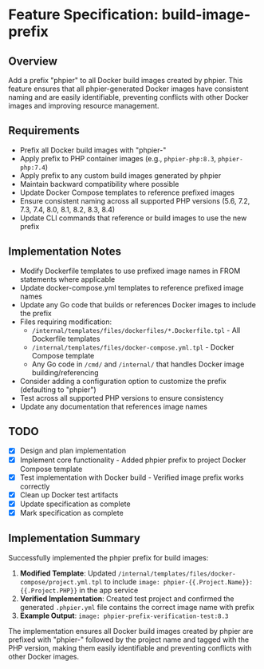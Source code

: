 # Feature Specification: build-image-prefix

## Overview
Add a prefix "phpier" to all Docker build images created by phpier. This feature ensures that all phpier-generated Docker images have consistent naming and are easily identifiable, preventing conflicts with other Docker images and improving resource management.

## Requirements
- Prefix all Docker build images with "phpier-" 
- Apply prefix to PHP container images (e.g., `phpier-php:8.3`, `phpier-php:7.4`)
- Apply prefix to any custom build images generated by phpier
- Maintain backward compatibility where possible
- Update Docker Compose templates to reference prefixed images
- Ensure consistent naming across all supported PHP versions (5.6, 7.2, 7.3, 7.4, 8.0, 8.1, 8.2, 8.3, 8.4)
- Update CLI commands that reference or build images to use the new prefix

## Implementation Notes
- Modify Dockerfile templates to use prefixed image names in FROM statements where applicable
- Update docker-compose.yml templates to reference prefixed image names
- Update any Go code that builds or references Docker images to include the prefix
- Files requiring modification:
  - `/internal/templates/files/dockerfiles/*.Dockerfile.tpl` - All Dockerfile templates
  - `/internal/templates/files/docker-compose.yml.tpl` - Docker Compose template
  - Any Go code in `/cmd/` and `/internal/` that handles Docker image building/referencing
- Consider adding a configuration option to customize the prefix (defaulting to "phpier")
- Test across all supported PHP versions to ensure consistency
- Update any documentation that references image names

## TODO
- [x] Design and plan implementation
- [x] Implement core functionality - Added phpier prefix to project Docker Compose template
- [x] Test implementation with Docker build - Verified image prefix works correctly  
- [x] Clean up Docker test artifacts
- [x] Update specification as complete
- [x] Mark specification as complete

## Implementation Summary

Successfully implemented the phpier prefix for build images:

1. **Modified Template**: Updated `/internal/templates/files/docker-compose/project.yml.tpl` to include `image: phpier-{{.Project.Name}}:{{.Project.PHP}}` in the app service
2. **Verified Implementation**: Created test project and confirmed the generated `.phpier.yml` file contains the correct image name with prefix
3. **Example Output**: `image: phpier-prefix-verification-test:8.3` 

The implementation ensures all Docker build images created by phpier are prefixed with "phpier-" followed by the project name and tagged with the PHP version, making them easily identifiable and preventing conflicts with other Docker images.